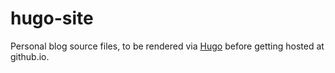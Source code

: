 # hugo-site
<!-- [START BADGES] -->
<!-- [END BADGES] -->
Personal blog source files, to be rendered via [Hugo](https://gohugo.io) before getting hosted at github.io.
